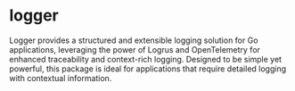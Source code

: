 # logger
Logger provides a structured and extensible logging solution for Go applications, leveraging the power of Logrus and OpenTelemetry for enhanced traceability and context-rich logging. Designed to be simple yet powerful, this package is ideal for applications that require detailed logging with contextual information.
